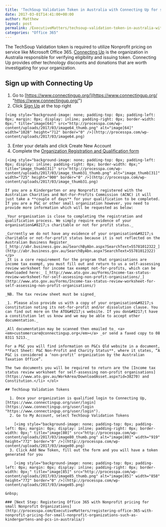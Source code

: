 ```yaml
---
title: 'TechSoup Validation Token in Australia with Connecting Up for small Nonprofit Organizations such as Kindergartens and P&amp;Cs'
date: 2017-03-01T14:41:00+00:00
author: Matthew
layout: post
permalink: /ExecutiveMatters/techsoup-validation-token-in-australia-with-connecting-up-for-small-nonprofit-organizations-such-as-kindergartens-and-pcs/
categories: "Office 365"
---
```

The TechSoup Validation token is required to utilize Nonprofit pricing on service like Microsoft Office 365. <a href="https://www.connectingup.org/" target="_blank">Connecting Up</a> is the organization in Australia responsible for verifying eligibility and issuing token. Connecting Up provides other technology discounts and donations that are worth investigating for your organization.

## Sign up with Connecting Up

  1. Go to [https://www.connectingup.org/](https://www.connectingup.org/ "https://www.connectingup.org/")
  2. Click <a href="https://www.connectingup.org/user/register" target="_blank">Sign Up</a> at the top right
  
    [<img style="background-image: none; padding-top: 0px; padding-left: 0px; margin: 0px; display: inline; padding-right: 0px; border-width: 0px;" title="image[64]" src="http://processpa.com/wp-content/uploads/2017/03/image64_thumb.png" alt="image[64]" width="1028" height="712" border="0" />](http://processpa.com/wp-content/uploads/2017/03/image64.png)
  3. Enter your details and click Create New Account
  4. Complete the <a href="https://www.connectingup.org/donations/org/register" target="_blank">Organization Registration and Qualification form</a>
  
    [<img style="background-image: none; padding-top: 0px; padding-left: 0px; display: inline; padding-right: 0px; border-width: 0px;" title="image_thumb[31]" src="http://processpa.com/wp-content/uploads/2017/03/image_thumb31_thumb.png" alt="image_thumb[31]" width="725" height="900" border="0" />](http://processpa.com/wp-content/uploads/2017/03/image_thumb31.png)
  
    If you are a Kindergarten or any Nonprofit registered with the Australian Charities and Not-For-Profits Commission (ACNC) it will just take a **couple of days** for your qualification to be completed. If you are a P&C or other small organization however, you need to provide more information which will be requested as below:
  
    _Your organisation is close to completing the registration and qualification process. We simply require evidence of your organisation&#8217;s charitable or not for profit status._
  
    _Currently we do not have any evidence of your organisation&#8217;s charitable or not-for-profit status because it is not reflected on the Australian Business Register_ [_http://abr.business.gov.au/SearchByAbn.aspx?SearchText=55781012322_](http://abr.business.gov.au/SearchByAbn.aspx?SearchText=55781012322)</p> 
    _It is a core requirement for the program that organisations are income tax exempt, you must fill out and return to us a self-assessing review worksheet for income tax exempt not-for-profits, which can be downloaded here:_ [_http://www.ato.gov.au/Forms/Income-tax-status-review-worksheet-for-self-assessing-non-profit-organisations/_](http://www.ato.gov.au/Forms/Income-tax-status-review-worksheet-for-self-assessing-non-profit-organisations/)
    
    _NB. The tax review sheet must be signed_
    
    _1. Please also provide us with a copy of your organisation&#8217;s constitution noting its not-for-profit and/or dissolution clause. You can find out more on the ATO&#8217;s website. If you don&#8217;t have a constitution let us know and we may be able to accept other documentation._ 
    
    _All documentation may be scanned then emailed to_ <a><em>customercare@connectingup.org</em></a> _or send a faxed copy to 08 8311 5213._
    
    For a P&C you will find information on P&Cs Qld website in a document, **Fact Sheet: P&C Non-Profit and Charity Status**, where it states, “A P&C is considered a ‘non-profit’ organization by the Australian Taxation Office”.
  
    The two documents you will be required to return are the [Income tax status review worksheet for self-assessing non-profit organisations](https://www.ato.gov.au/WorkArea/DownloadAsset.aspx?id=38270) and Constitution.</li> </ol> 
    
    ## TechSoup Validation Tokens
    
      1. Once your organization is qualified login to Connecting Up, [https://www.connectingup.org/user/login](https://www.connectingup.org/user/login "https://www.connectingup.org/user/login").
      2. Go to My Account, select TechSoup Validation Tokens
  
        [<img style="background-image: none; padding-top: 0px; padding-left: 0px; margin: 0px; display: inline; padding-right: 0px; border-width: 0px;" title="image[80]" src="http://processpa.com/wp-content/uploads/2017/03/image80_thumb.png" alt="image[80]" width="919" height="772" border="0" />](http://processpa.com/wp-content/uploads/2017/03/image80.png)
      3. Click Add New Token, fill out the form and you will have a token generated for you
  
        [<img style="background-image: none; padding-top: 0px; padding-left: 0px; margin: 0px; display: inline; padding-right: 0px; border-width: 0px;" title="image[85]" src="http://processpa.com/wp-content/uploads/2017/03/image85_thumb.png" alt="image[85]" width="858" height="772" border="0" />](http://processpa.com/wp-content/uploads/2017/03/image85.png)
    
    &nbsp;
    
    ### [Next Step: Registering Office 365 with Nonprofit pricing for small Nonprofit Organizations](http://processpa.com/ExecutiveMatters/registering-office-365-with-nonprofit-pricing-for-small-nonprofit-organizations-such-as-kindergartens-and-pcs-in-australia/)
